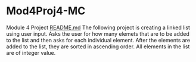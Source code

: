 # Mod4Proj4-MC
Module 4 Project
[README.md](https://github.com/user-attachments/files/17269908/README.md)
The following project is creating a linked list using user input.
Asks the user for how many elemets that are to be added to the list and then asks for each individual element.
After the elements are added to the list, they are sorted in ascending order.
All elements in the list are of integer value.
